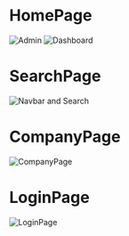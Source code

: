 # HomePage

![Admin](vite-frontend/src/Assets/homepage.png)
![Dashboard]()
# SearchPage

![Navbar and Search](vite-frontend/src/Assets/searchpage.png)

# CompanyPage

![CompanyPage](vite-frontend/src/Assets/companypage.png)

# LoginPage

![LoginPage](vite-frontend/src/Assets/loginpage.png)
